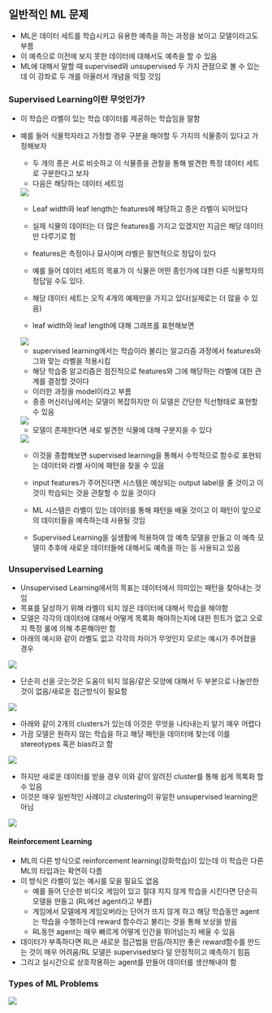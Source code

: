## 일반적인 ML 문제
- ML은 데이터 세트를 학습시키고 유용한 예측을 하는 과정을 보이고 모델이라고도 부름
- 이 예측으로 이전에 보지 못한 데이터에 대해서도 예측을 할 수 있음
- ML에 대해서 말할 때 supervised와 unsupervised 두 가지 관점으로 볼 수 있는데 이 강좌로 두 개를 아울러서 개념을 익힐 것임

### Supervised Learning이란 무엇인가?
- 이 학습은 라벨이 있는 학습 데이터를 제공하는 학습임을 말함
- 예를 들어 식물학자라고 가정할 경우 구분을 해야할 두 가지의 식물종이 있다고 가정해보자
  - 두 개의 종은 서로 비슷하고 이 식물종을 관찰을 통해 발견한 특정 데이터 세트로 구분한다고 보자
  - 다음은 해당하는 데이터 세트임
  <img src="https://user-images.githubusercontent.com/32586985/71637392-cb38ef00-2c85-11ea-8ae2-87b864a994ab.PNG">
  
  - Leaf width와 leaf length는 features에 해당하고 종은 라벨이 되어있다
  - 실제 식물의 데이터는 더 많은 features를 가지고 있겠지만 지금은 해당 데이터만 다루기로 함
  - features은 측정이나 묘사이며 라벨은 필연적으로 정답이 있다
  - 예를 들어 데이터 세트의 목표가 이 식물은 어떤 종인가에 대한 다른 식물학자의 정답일 수도 있다.
  - 해당 데이터 세트는 오직 4개의 예제만을 가지고 있다(실제로는 더 많을 수 있음)
  
  - leaf width와 leaf length에 대해 그래프를 표현해보면
  <img src="https://user-images.githubusercontent.com/32586985/71637412-371b5780-2c86-11ea-9d39-8bfee328c904.PNG">
  
  
  - supervised learning에서는 학습이라 불리는 알고리즘 과정에서 features와 그와 맞는 라벨을 적용시킴
  - 해당 학습중 알고리즘은 점진적으로 features와 그에 해당하는 라벨에 대한 관계를 결정할 것이다
  - 이러한 과정을 model이라고 부름
  - 종종 머신러닝에서는 모델이 복잡하지만 이 모델은 간단한 직선형태로 표현할 수 있음
  <img src="https://user-images.githubusercontent.com/32586985/72659032-d49fb680-39fc-11ea-941e-8f92682f96b2.PNG">
  
  
  - 모델이 존재한다면 새로 발견한 식물에 대해 구분지을 수 있다
  <img src="https://user-images.githubusercontent.com/32586985/72659051-116bad80-39fd-11ea-99f0-6f7f45175e79.PNG">
  
  - 이것을 종합해보면 supervised learning을 통해서 수학적으로 함수로 표현되는 데이터와 라벨 사이에 패턴을 찾을 수 있음
  - input features가 주어진다면 시스템은 예상되는 output label을 줄 것이고 이것이 학습되는 것을 관찰할 수 있을 것이다
  - ML 시스템은 라벨이 있는 데이터를 통해 패턴을 배울 것이고 이 패턴이 앞으로의 데이터들을 예측하는데 사용될 것임
  
  - Supervised Learning을 실생활에 적용하여 암 예측 모델을 만들고 이 예측 모델이 추후에 새로운 데이터들에 대해서도 예측을 하는 등 사용되고 있음

### Unsupervised Learning
- Unsupervised Learning에서의 목표는 데이터에서 의미있는 패턴을 찾아내는 것임
- 목표를 달성하기 위해 라벨이 되지 않은 데이터에 대해서 학습을 해야함
- 모델은 각각의 데이터에 대해서 어떻게 목록화 해야하는지에 대한 힌트가 없고 오로지 특정 룰에 의해 추론해야만 함
- 아래의 예시와 같이 라벨도 없고 각각의 차이가 무엇인지 모르는 예시가 주어졌을 경우
<img src="https://user-images.githubusercontent.com/32586985/72659141-8095d180-39fe-11ea-8b10-94dd7fdd3949.PNG">

- 단순히 선을 긋는것은 도움이 되지 않음/같은 모양에 대해서 두 부분으로 나눌만한 것이 없음/새로운 접근방식이 필요함
<img src="https://user-images.githubusercontent.com/32586985/72659153-b5a22400-39fe-11ea-8fab-f197d6d6cc3a.PNG">

- 아래와 같이 2개의 clusters가 있는데 이것은 무엇을 나타내는지 알기 매우 어렵다
- 가끔 모델은 원하지 않는 학습을 하고 해당 패턴을 데이터에 찾는데 이를 stereotypes 혹은 bias라고 함
<img src="https://user-images.githubusercontent.com/32586985/72659188-25b0aa00-39ff-11ea-8581-9f0000f0f9cc.PNG">

- 하지만 새로운 데이터를 받을 경우 이와 같이 알려진 cluster를 통해 쉽게 목록화 할 수 있음
- 이것은 매우 일반적인 사례이고 clustering이 유일한 unsupervised learning은 아님
<img src="https://user-images.githubusercontent.com/32586985/72659195-5a246600-39ff-11ea-9e40-104bb8917d5d.PNG">


#### Reinforcement Learning
- ML의 다른 방식으로 reinforcement learning(강화학습)이 있는데 이 학습은 다른 ML의 타입과는 확연히 다름
- 이 방식은 라벨이 있는 예시를 모을 필요도 없음
  - 예를 들어 단순한 비디오 게임이 있고 절대 지지 않게 학습을 시킨다면 단순히 모델을 만들고 (RL에선 agent라고 부름)
  - 게임에서 모델에게 게임오버라는 단어가 뜨지 않게 하고 해당 학습동안 agent는 학습을 수행하는데 reward 함수라고 불리는 것을 통해 보상을 받음
  - RL동안 agent는 매우 빠르게 어떻게 인간을 뛰어넘는지 배울 수 있음
- 데이터가 부족하다면 RL은 새로운 접근법을 만듬/하지만 좋은 reward함수를 만드는 것이 매우 어려움/RL 모델은 supervised보다 덜 안정적이고 예측하기 힘듬
- 그리고 실시간으로 상호작용하는 agent를 만들어 데이터를 생산해내야 함

### Types of ML Problems
<img src="https://user-images.githubusercontent.com/32586985/72659284-afad4280-3a00-11ea-89e7-1692e27e02f4.PNG">

